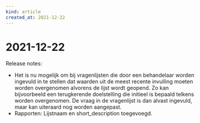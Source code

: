 ```yaml
---
kind: article
created_at: 2021-12-22
---
```


# 2021-12-22

Release notes:

* Het is nu mogelijk om bij vragenlijsten die door een behandelaar worden ingevuld in te stellen dat waarden uit de meest recente invulling moeten worden overgenomen alvorens de lijst wordt geopend. Zo kan bijvoorbeeld een terugkerende doelstelling die initieel is bepaald telkens worden overgenomen. De vraag in de vragenlijst is dan alvast ingevuld, maar kan uiteraard nog worden aangepast.
* Rapporten: Lijstnaam en short_description toegevoegd.
